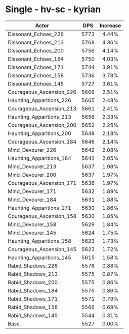# Single - hv-sc - kyrian
| Actor | DPS | Increase |
|---|:---:|:---:|
|Dissonant_Echoes_226|5773|4.44%|
|Dissonant_Echoes_213|5768|4.36%|
|Dissonant_Echoes_200|5756|4.14%|
|Dissonant_Echoes_184|5750|4.03%|
|Dissonant_Echoes_171|5744|3.91%|
|Dissonant_Echoes_158|5736|3.78%|
|Dissonant_Echoes_145|5727|3.61%|
|Courageous_Ascension_226|5666|2.51%|
|Haunting_Apparitions_226|5665|2.48%|
|Courageous_Ascension_213|5661|2.41%|
|Haunting_Apparitions_213|5656|2.33%|
|Courageous_Ascension_200|5652|2.25%|
|Haunting_Apparitions_200|5648|2.18%|
|Courageous_Ascension_184|5646|2.14%|
|Mind_Devourer_226|5642|2.08%|
|Haunting_Apparitions_184|5641|2.05%|
|Mind_Devourer_213|5637|1.98%|
|Mind_Devourer_200|5637|1.97%|
|Courageous_Ascension_171|5636|1.97%|
|Mind_Devourer_171|5632|1.89%|
|Mind_Devourer_184|5631|1.88%|
|Haunting_Apparitions_171|5630|1.86%|
|Courageous_Ascension_158|5630|1.85%|
|Mind_Devourer_158|5629|1.84%|
|Mind_Devourer_145|5624|1.75%|
|Haunting_Apparitions_158|5623|1.73%|
|Courageous_Ascension_145|5623|1.72%|
|Haunting_Apparitions_145|5615|1.58%|
|Rabid_Shadows_226|5576|0.88%|
|Rabid_Shadows_213|5575|0.87%|
|Rabid_Shadows_200|5575|0.86%|
|Rabid_Shadows_184|5575|0.86%|
|Rabid_Shadows_171|5571|0.79%|
|Rabid_Shadows_158|5566|0.69%|
|Rabid_Shadows_145|5544|0.31%|
|Base|5527|0.00%|
